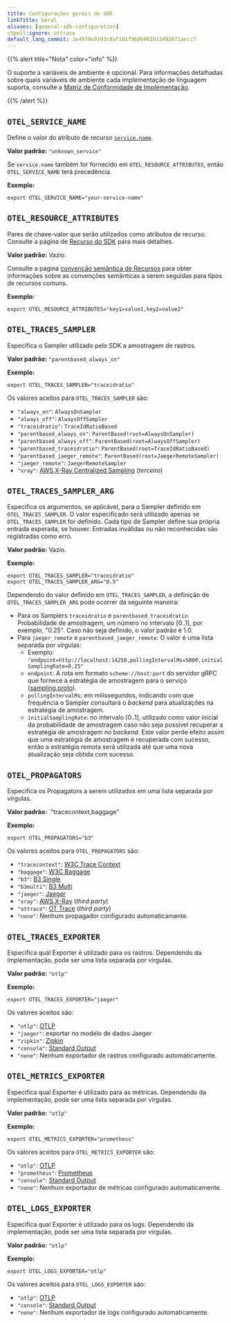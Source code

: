 ```yaml
---
title: Configurações gerais de SDK
linkTitle: Geral
aliases: [general-sdk-configuration]
cSpell:ignore: ottrace
default_lang_commit: 1e4970e9193c8af1d1f9b86901b13492071aecc7
---
```


{{% alert title="Nota" color="info" %}}

O suporte a variáveis de ambiente é opcional. Para informações detalhadas sobre
quais variáveis de ambiente cada implementação de linguagem suporta, consulte a
[Matriz de Conformidade de Implementação](https://github.com/open-telemetry/opentelemetry-specification/blob/main/spec-compliance-matrix.md#environment-variables).

{{% /alert %}}

## `OTEL_SERVICE_NAME`

Define o valor do atributo de recurso
[`service.name`](/docs/specs/semconv/resource/#service).

**Valor padrão:** `"unknown_service"`

Se `service.name` também for fornecido em `OTEL_RESOURCE_ATTRIBUTES`, então
`OTEL_SERVICE_NAME` terá precedência.

**Exemplo:**

`export OTEL_SERVICE_NAME="your-service-name"`

## `OTEL_RESOURCE_ATTRIBUTES`

Pares de chave-valor que serão utilizados como atributos de recurso. Consulte a
página de
[Recurso do SDK](/docs/specs/otel/resource/sdk#specifying-resource-information-via-an-environment-variable)
para mais detalhes.

**Valor padrão:** Vazio.

Consulte a página
[convenção semântica de Recursos](/docs/specs/semconv/resource/#semantic-attributes-with-sdk-provided-default-value)
para obter informações sobre as convenções semânticas a serem seguidas para
tipos de recursos comuns.

**Exemplo:**

`export OTEL_RESOURCE_ATTRIBUTES="key1=value1,key2=value2"`

## `OTEL_TRACES_SAMPLER`

Especifica o Sampler utilizado pelo SDK a amostragem de rastros.

**Valor padrão:** `"parentbased_always_on"`

**Exemplo:**

`export OTEL_TRACES_SAMPLER="traceidratio"`

Os valores aceitos para `OTEL_TRACES_SAMPLER` são:

- `"always_on"`: `AlwaysOnSampler`
- `"always_off"`: `AlwaysOffSampler`
- `"traceidratio"`: `TraceIdRatioBased`
- `"parentbased_always_on"`: `ParentBased(root=AlwaysOnSampler)`
- `"parentbased_always_off"`: `ParentBased(root=AlwaysOffSampler)`
- `"parentbased_traceidratio"`: `ParentBased(root=TraceIdRatioBased)`
- `"parentbased_jaeger_remote"`: `ParentBased(root=JaegerRemoteSampler)`
- `"jaeger_remote"`: `JaegerRemoteSampler`
- `"xray"`:
  [AWS X-Ray Centralized Sampling](https://docs.aws.amazon.com/xray/latest/devguide/xray-console-sampling.html)
  (_terceiro_)

## `OTEL_TRACES_SAMPLER_ARG`

Especifica os argumentos, se aplicável, para o Sampler definido em
`OTEL_TRACES_SAMPLER`. O valor especificado será utilizado apenas se
`OTEL_TRACES_SAMPLER` for definido. Cada tipo de Sampler define sua própria
entrada esperada, se houver. Entradas inválidas ou não reconhecidas são
registradas como erro.

**Valor padrão:** Vazio.

**Exemplo:**

```shell
export OTEL_TRACES_SAMPLER="traceidratio"
export OTEL_TRACES_SAMPLER_ARG="0.5"
```

Dependendo do valor definido em `OTEL_TRACES_SAMPLER`, a definição de
`OTEL_TRACES_SAMPLER_ARG` pode ocorrer da seguinte maneira:

- Para os Samplers `traceidratio` e `parentbased_traceidratio`: Probabilidade de
  amostragem, um número no intervalo [0..1], por exemplo, "0.25". Caso não seja
  definido, o valor padrão é 1.0.
- Para `jaeger_remote` e `parentbased_jaeger_remote`: O valor é uma lista
  separada por vírgulas:
  - Exemplo:
    `"endpoint=http://localhost:14250,pollingIntervalMs=5000,initialSamplingRate=0.25"`
  - `endpoint`: A rota em formato `scheme://host:port` do servidor gRPC que
    fornece a estratégia de amostragem para o serviço
    ([sampling.proto](https://github.com/jaegertracing/jaeger-idl/blob/main/proto/api_v2/sampling.proto)).
  - `pollingIntervalMs`: em milissegundos, indicando com que frequência o
    Sampler consultará o _backend_ para atualizações na estratégia de
    amostragem.
  - `initialSamplingRate`: no intervalo [0..1], utilizado como valor inicial da
    probabilidade de amostragem caso não seja possível recuperar a estratégia de
    amostragem no _backend_. Este valor perde efeito assim que uma estratégia de
    amostragem é recuperada com sucesso, então a estratégia remota será
    utilizada até que uma nova atualização seja obtida com sucesso.

## `OTEL_PROPAGATORS`

Especifica os Propagators a serem utilizados em uma lista separada por vírgulas.

**Valor padrão:** `"tracecontext,baggage"

**Exemplo:**

`export OTEL_PROPAGATORS="b3"`

Os valores aceitos para `OTEL_PROPAGATORS` são:

- `"tracecontext"`: [W3C Trace Context](https://www.w3.org/TR/trace-context/)
- `"baggage"`: [W3C Baggage](https://www.w3.org/TR/baggage/)
- `"b3"`: [B3 Single](/docs/specs/otel/context/api-propagators#configuration)
- `"b3multi"`:
  [B3 Multi](/docs/specs/otel/context/api-propagators#configuration)
- `"jaeger"`:
  [Jaeger](https://www.jaegertracing.io/docs/1.21/client-libraries/#propagation-format)
- `"xray"`:
  [AWS X-Ray](https://docs.aws.amazon.com/xray/latest/devguide/xray-concepts.html#xray-concepts-tracingheader)
  (_third party_)
- `"ottrace"`:
  [OT Trace](https://github.com/opentracing?q=basic&type=&language=) (_third
  party_)
- `"none"`: Nenhum propagador configurado automaticamente.

## `OTEL_TRACES_EXPORTER`

Especifica qual Exporter é utilizado para os rastros. Dependendo da
implementação, pode ser uma lista separada por vírgulas.

**Valor padrão:** `"otlp"`

**Exemplo:**

`export OTEL_TRACES_EXPORTER="jaeger"`

Os valores aceitos são:

- `"otlp"`: [OTLP][]
- `"jaeger"`: exportar no modelo de dados Jaeger
- `"zipkin"`: [Zipkin](https://zipkin.io/zipkin-api/)
- `"console"`: [Standard Output](/docs/specs/otel/trace/sdk_exporters/stdout/)
- `"none"`: Nenhum exportador de rastros configurado automaticamente.

## `OTEL_METRICS_EXPORTER`

Especifica qual Exporter é utilizado para as métricas. Dependendo da
implementação, pode ser uma lista separada por vírgulas.

**Valor padrão:** `"otlp"`

**Exemplo:**

`export OTEL_METRICS_EXPORTER="prometheus"`

Os valores aceitos para `OTEL_METRICS_EXPORTER` são:

- `"otlp"`: [OTLP][]
- `"prometheus"`:
  [Prometheus](https://github.com/prometheus/docs/blob/main/content/docs/instrumenting/exposition_formats.md)
- `"console"`: [Standard Output](/docs/specs/otel/metrics/sdk_exporters/stdout/)
- `"none"`: Nenhum exportador de métricas configurado automaticamente.

## `OTEL_LOGS_EXPORTER`

Especifica qual Exporter é utilizado para os logs. Dependendo da implementação,
pode ser uma lista separada por vírgulas.

**Valor padrão:** `"otlp"`

**Exemplo:**

`export OTEL_LOGS_EXPORTER="otlp"`

Os valores aceitos para `OTEL_LOGS_EXPORTER` são:

- `"otlp"`: [OTLP][]
- `"console"`: [Standard Output](/docs/specs/otel/logs/sdk_exporters/stdout/)
- `"none"`: Nenhum exportador de _logs_ configurado automaticamente.

[otlp]: /docs/specs/otlp/
